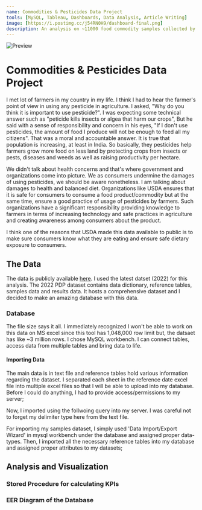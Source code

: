 ```yaml
---
name: Commodities & Pesticides Data Project 
tools: [MySQL, Tableau, Dashboards, Data Analysis, Article Writing]
image: [https://i.postimg.cc/j54RN0H9/dashboard-final.png]
description: An analysis on ~11000 food commodity samples collected by USDA approved agencies to monitor the residue of pesticides concentration before the commoditiy reaches consumers. Analysed over 2 million test results of the samples, tracking key parameters such as origin, pesticide tolerance levels etc.
---
```


![Preview](https://i.postimg.cc/SKtvvZys/9807.jpg)

# Commodities & Pesticides Data Project

I met lot of farmers in my country in my life. I think I had to hear the farmer's point of view in using any pesticide in agriculture. I asked, "Why do you think it is important to use pesticide?". I was expecting some technical answer such as "peticide kills insects or algea that harm our crops", But he said with a sense of responsibility and concern in his eyes, "If I don't use pesticides, the amount of food I produce will not be enough to feed all my citizens". That was a moral and accountable answer. It is true that population is increasing, at least in India. So basically, they pesticides help farmers grow more food on less land by protecting crops from insects or pests, diseases and weeds as well as raising productivity per hectare. 

We didn't talk about health concerns and that's where government and organizations come into picture. We as consumers undermine the damages of using pesticides, we should be aware nonetheless. I am talking about damages to health and balanced diet. Organizations like USDA ensures that it is safe for consumers to consume a food product/commodity but at the same time, ensure a good practice of usage of pesticides by farmers. Such organizations have a significant responsibility providing knowledge to farmers in terms of increasing technology and safe practices in agriculture and creating awareness among consumers about the product. 

I think one of the reasons that USDA made this data available to public is to make sure consumers know what they are eating and ensure safe dietary exposure to consumers.

## The Data
The data is publicly available [here](https://www.ams.usda.gov/datasets/pdp/pdpdata). I used the latest datset (2022) for this analysis. The 2022 PDP dataset contains data dictionary, reference tables, samples data and results data. It hosts a comprehensive dataset and I decided to make an amazing database with this data.

### Database
The file size says it all. I immediately recognized I won't be able to work on this data on MS excel since this tool has 1,048,000 row limit but, the datsaet has like ~3 million rows. I chose MySQL workbench. I can connect tables, access data from multiple tables and bring data to life.

#### Importing Data
The main data is in text file and reference tables hold various information regarding the dataset. I separated each sheet in the reference date excel file into multiple excel files so that I will be able to upload into my database. Before I could do anything, I had to provide access/permissions to my server;

<script src="https://gist.github.com/Krishna1594/ea5f26be3019b4bf9e0f3ad1596c3029.js"></script>

Now, I imported using the follwoing query into my server. I was careful not to forget my delimiter type here from the text file.

<script src="https://gist.github.com/Krishna1594/d2562882be94e7e25ba17199ac2f75a5.js"></script>

For importing my samples dataset, I simply used 'Data Import/Export Wizard' in mysql workbench under the database and assigned proper data-types. Then, I imported all the necessary reference tables into my database and assigned proper attributes to my datasets;

<script src="https://gist.github.com/Krishna1594/079898afb0f791d8d48714ff9a95dfac.js"></script>


## Analysis and Visualization

### Stored Procedure for calculating KPIs

### EER Diagram of the Database
